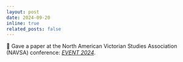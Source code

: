 ```yaml
---
layout: post
date: 2024-09-20
inline: true
related_posts: false
---
```


:green_book: Gave a paper at the North American Victorian Studies Association (NAVSA) conference: [*EVENT 2024*](https://www.event2024.org/conference-hubs/montreal/).
